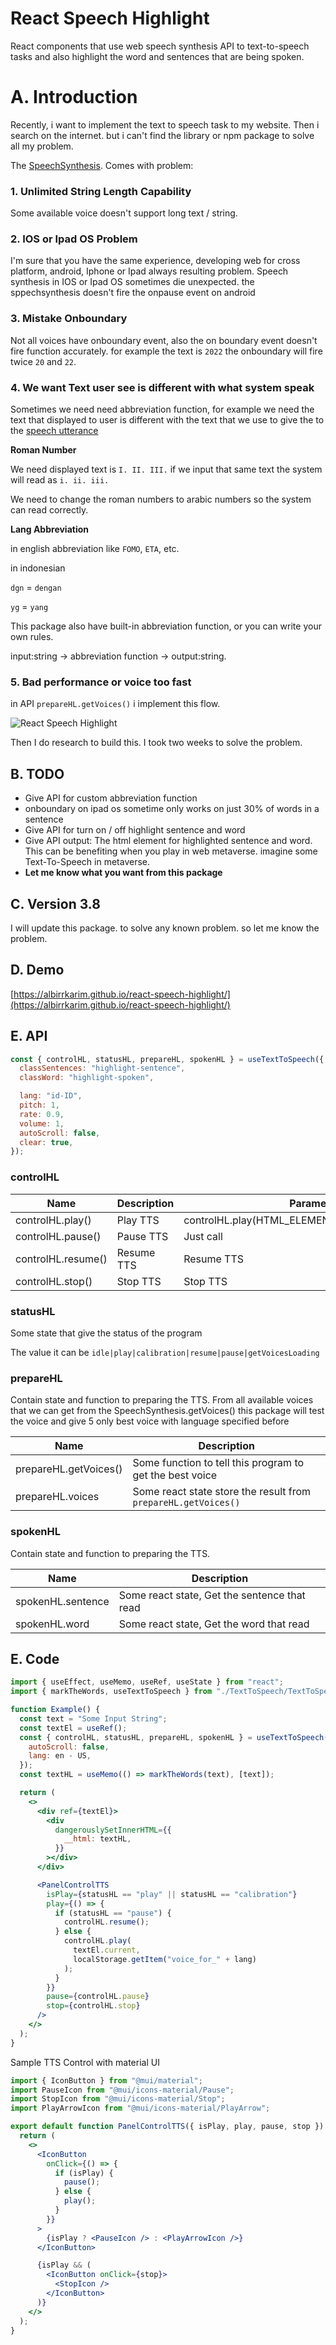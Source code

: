# React Speech Highlight

React components that use web speech synthesis API to text-to-speech tasks and also highlight the word and sentences that are being spoken.

# A. Introduction

Recently, i want to implement the text to speech task to my website. Then i search on the internet. but i can't find the library or npm package to solve all my problem.

The [SpeechSynthesis](https://developer.mozilla.org/en-US/docs/Web/API/SpeechSynthesis). Comes with problem:

### 1. Unlimited String Length Capability

Some available voice doesn't support long text / string. 

### 2. IOS or Ipad OS Problem

I'm sure that you have the same experience, developing web for cross platform, android, Iphone or Ipad always resulting problem. 
Speech synthesis in IOS or Ipad OS sometimes die unexpected.
the sppechsynthesis doesn't fire the onpause event on android

### 3. Mistake Onboundary

Not all voices have onboundary event, also the on boundary event doesn't fire function accurately. for example the text is `2022` the onboundary will fire twice `20` and `22`.

### 4. We want Text user see is different with what system speak

Sometimes we need need abbreviation function, for example we need the text that displayed to user is different with the text that we use to give the to the [speech utterance](https://developer.mozilla.org/en-US/docs/Web/API/SpeechSynthesisUtterance/text)


**Roman Number**

We need displayed text is `I. II. III.` if we input that same text the system will read as `i. ii. iii.`

We need to change the roman numbers to arabic numbers so the system can read correctly.

**Lang Abbreviation**

in english abbreviation like `FOMO`, `ETA`, etc.

in indonesian 

`dgn` = `dengan`

`yg` = `yang`

This package also have built-in abbreviation function, or you can write your own rules.

input:string -> abbreviation function -> output:string.

### 5. Bad performance or voice too fast

in API `prepareHL.getVoices()` i implement this flow.

![React Speech Highlight](./img/prepareHL.png)


Then I do research to build this. I took two weeks to solve the problem.

## B. TODO

- Give API for custom abbreviation function
- onboundary on ipad os sometime only works on just 30% of words in a sentence
- Give API for turn on / off highlight sentence and word
- Give API output: The html element for highlighted sentence and word. This can be benefiting when you play in web metaverse. imagine some Text-To-Speech in metaverse.
- **Let me know what you want from this package**


## C. Version 3.8

I will update this package. to solve any known problem. so let me know the problem.

## D. Demo

[https://albirrkarim.github.io/react-speech-highlight/](https://albirrkarim.github.io/react-speech-highlight/)

## E. API

```jsx
const { controlHL, statusHL, prepareHL, spokenHL } = useTextToSpeech({
  classSentences: "highlight-sentence",
  classWord: "highlight-spoken",

  lang: "id-ID",
  pitch: 1,
  rate: 0.9,
  volume: 1,
  autoScroll: false,
  clear: true,
});
```

### controlHL

| Name               | Description | Parameter                                         |
| ------------------ | ----------- | ------------------------------------------------- |
| controlHL.play()   | Play TTS    | controlHL.play(HTML_ELEMENT,VoiceURI,callbackEnd) |
| controlHL.pause()  | Pause TTS   | Just call                                         |
| controlHL.resume() | Resume TTS  | Resume TTS                                        |
| controlHL.stop()   | Stop TTS    | Stop TTS                                          |

### statusHL

Some state that give the status of the program

The value it can be `idle|play|calibration|resume|pause|getVoicesLoading`

### prepareHL

Contain state and function to preparing the TTS. From all available voices that we can get from the SpeechSynthesis.getVoices() this package will test the voice and give 5 only best voice with language specified before

| Name                  | Description                                                    |
| --------------------- | -------------------------------------------------------------- |
| prepareHL.getVoices() | Some function to tell this program to get the best voice       |
| prepareHL.voices      | Some react state store the result from `prepareHL.getVoices()` |

### spokenHL

Contain state and function to preparing the TTS.

| Name              | Description                                  |
| ----------------- | -------------------------------------------- |
| spokenHL.sentence | Some react state, Get the sentence that read |
| spokenHL.word     | Some react state, Get the word that read     |

## E. Code

```jsx
import { useEffect, useMemo, useRef, useState } from "react";
import { markTheWords, useTextToSpeech } from "./TextToSpeech/TextToSpeech";

function Example() {
  const text = "Some Input String";
  const textEl = useRef();
  const { controlHL, statusHL, prepareHL, spokenHL } = useTextToSpeech({
    autoScroll: false,
    lang: en - US,
  });
  const textHL = useMemo(() => markTheWords(text), [text]);

  return (
    <>
      <div ref={textEl}>
        <div
          dangerouslySetInnerHTML={{
            __html: textHL,
          }}
        ></div>
      </div>

      <PanelControlTTS
        isPlay={statusHL == "play" || statusHL == "calibration"}
        play={() => {
          if (statusHL == "pause") {
            controlHL.resume();
          } else {
            controlHL.play(
              textEl.current,
              localStorage.getItem("voice_for_" + lang)
            );
          }
        }}
        pause={controlHL.pause}
        stop={controlHL.stop}
      />
    </>
  );
}
```

Sample TTS Control with material UI

```jsx
import { IconButton } from "@mui/material";
import PauseIcon from "@mui/icons-material/Pause";
import StopIcon from "@mui/icons-material/Stop";
import PlayArrowIcon from "@mui/icons-material/PlayArrow";

export default function PanelControlTTS({ isPlay, play, pause, stop }) {
  return (
    <>
      <IconButton
        onClick={() => {
          if (isPlay) {
            pause();
          } else {
            play();
          }
        }}
      >
        {isPlay ? <PauseIcon /> : <PlayArrowIcon />}
      </IconButton>

      {isPlay && (
        <IconButton onClick={stop}>
          <StopIcon />
        </IconButton>
      )}
    </>
  );
}
```
